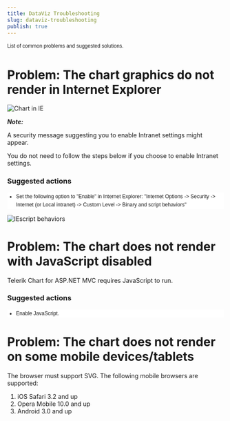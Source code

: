 ```yaml
---
title: DataViz Troubleshooting
slug: dataviz-troubleshooting
publish: true
---
```


<div class="introduction" style="margin-top: 0px; margin-right: 0px; margin-bottom: 0px; margin-left: 0px; padding-top: 0px; padding-right: 0px; padding-bottom: 0px; padding-left: 0px; font-size: 12px; font-family: arial, sans-serif; line-height: 19px; background-color: #ffffff;"></div> 

<span style="line-height: 19px; background-color: #ffffff; font-family: arial, sans-serif; font-size: 12px;">List of common problems and suggested solutions.</span>
 <span style="font-family: arial, sans-serif;"><span style="line-height: 19px; font-size: 12px;"> </span></span>

<span style="line-height: 19px; background-color: #ffffff; font-family: arial, sans-serif; font-size: 12px;"> </span>

# <span tabindex="0" style="margin-top: 0px; margin-right: 0px; margin-bottom: 0px; margin-left: 0px; padding-top: 0px; padding-right: 0px; padding-bottom: 0px; padding-left: 0px; cursor: default; font-family: inherit;">Problem: The chart graphics do not render in Internet Explorer</span>

<span tabindex="0" style="margin-top: 0px; margin-right: 0px; margin-bottom: 0px; margin-left: 0px; padding-top: 0px; padding-right: 0px; padding-bottom: 0px; padding-left: 0px; cursor: default; font-family: inherit;">
 </span>

<span tabindex="0" style="margin-top: 0px; margin-right: 0px; margin-bottom: 0px; margin-left: 0px; padding-top: 0px; padding-right: 0px; padding-bottom: 0px; padding-left: 0px; cursor: default; font-family: inherit;">![Chart in IE](/Libraries/Blog_Images/ChartIE.sflb.ashx)
 </span>

<span tabindex="0" style="margin-top: 0px; margin-right: 0px; margin-bottom: 0px; margin-left: 0px; padding-top: 0px; padding-right: 0px; padding-bottom: 0px; padding-left: 0px; cursor: default; font-family: inherit;">**_Note:_**</span>

<span tabindex="0" style="margin-top: 0px; margin-right: 0px; margin-bottom: 0px; margin-left: 0px; padding-top: 0px; padding-right: 0px; padding-bottom: 0px; padding-left: 0px; cursor: default; font-family: inherit;"></span>

A security message suggesting you to enable&nbsp;<span class="code" style="margin-top: 0px; margin-right: 0px; margin-bottom: 0px; margin-left: 0px; padding-top: 0px; padding-right: 0px; padding-bottom: 0px; padding-left: 0px; font-family: inherit;">Intranet settings</span>&nbsp;might appear.

You do not need to follow the steps below if you choose to enable&nbsp;<span class="code" style="margin-top: 0px; margin-right: 0px; margin-bottom: 0px; margin-left: 0px; padding-top: 0px; padding-right: 0px; padding-bottom: 0px; padding-left: 0px; font-family: inherit;">Intranet settings</span>.

<span tabindex="0" style="margin-top: 0px; margin-right: 0px; margin-bottom: 0px; margin-left: 0px; padding-top: 0px; padding-right: 0px; padding-bottom: 0px; padding-left: 0px; cursor: default; font-family: inherit;"> </span>

### Suggested actions
 <div class="subSection" style="margin-top: 0px; margin-right: 0px; margin-bottom: 0px; margin-left: 0px; padding-top: 0px; padding-right: 0px; padding-bottom: 0px; padding-left: 0px; font-size: 12px; font-family: arial, sans-serif; line-height: 19px; background-color: #ffffff;"> 

*   Set the following option to "Enable" in Internet Explorer: "Internet Options -&gt; Security -&gt; Internet (or Local intranet) -&gt; Custom Level -&gt; Binary and script behaviors" </div> 

![IEscript behaviors](/Libraries/Blog_Images/IEScripBehaviors.sflb.ashx)

<span style="line-height: 19px; background-color: #ffffff; font-family: arial, sans-serif; font-size: 12px;"> </span>

# <span tabindex="0" style="margin-top: 0px; margin-right: 0px; margin-bottom: 0px; margin-left: 0px; padding-top: 0px; padding-right: 0px; padding-bottom: 0px; padding-left: 0px; cursor: default; font-family: inherit;">Problem: The chart does not render with JavaScript disabled</span>

Telerik Chart for ASP.NET MVC requires JavaScript to run.

### Suggested actions
 <div class="subSection" style="margin-top: 0px; margin-right: 0px; margin-bottom: 0px; margin-left: 0px; padding-top: 0px; padding-right: 0px; padding-bottom: 0px; padding-left: 0px; font-size: 12px; font-family: arial, sans-serif; line-height: 19px; background-color: #ffffff;"> 

*   Enable JavaScript. </div> 

# <span tabindex="0" style="margin-top: 0px; margin-right: 0px; margin-bottom: 0px; margin-left: 0px; padding-top: 0px; padding-right: 0px; padding-bottom: 0px; padding-left: 0px; cursor: default; font-family: inherit;">Problem: The chart does not render on some mobile devices/tablets</span>

The browser must support SVG. The following mobile browsers are supported:

1.  iOS Safari 3.2 and up
2.  Opera Mobile 10.0 and up
3.  Android 3.0 and up <div name="collapseableSection" class="section" id="sectionSectionID0EAAAA" style="margin-top: 0px; margin-right: 0px; margin-bottom: 0px; margin-left: 0px; padding-top: 0px; padding-right: 0px; padding-bottom: 0px; padding-left: 0px; font-size: 12px; font-family: arial, sans-serif; width: 1219px; line-height: 19px; background-color: #ffffff;"> 

 </div> 

# <span tabindex="0" style="margin-top: 0px; margin-right: 0px; margin-bottom: 0px; margin-left: 0px; padding-top: 0px; padding-right: 0px; padding-bottom: 0px; padding-left: 0px; cursor: default; font-family: inherit;"></span>
